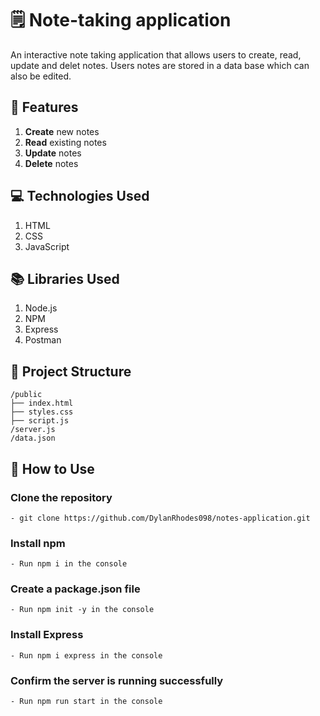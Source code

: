 # 🗒️ Note-taking application
An interactive note taking application that allows users to create, read, update and delet notes. Users notes are stored in a data base which can also be edited. 

## 🚀 Features

1. **Create** new notes
2. **Read** existing notes
3. **Update** notes
4. **Delete** notes

## 💻 Technologies Used 

1. HTML
2. CSS
3. JavaScript

## 📚 Libraries Used

1. Node.js
2. NPM
2. Express
3. Postman

## 📁 Project Structure 
```
/public 
├── index.html
├── styles.css
├── script.js
/server.js
/data.json 
```

 ## 🔨 How to Use 

### Clone the repository 
```
- git clone https://github.com/DylanRhodes098/notes-application.git
```

### Install npm 
```
- Run npm i in the console
```

### Create a package.json file 
```
- Run npm init -y in the console
```

### Install Express
```
- Run npm i express in the console
```

### Confirm the server is running successfully 
```
- Run npm run start in the console
```






